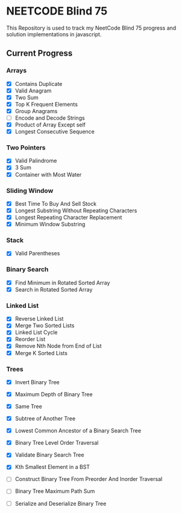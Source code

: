 # NEETCODE Blind 75
This Repository is used to track my NeetCode Blind 75 progress and solution implementations in javascript.

## Current Progress

### Arrays
- [x] Contains Duplicate
- [x] Valid Anagram
- [x] Two Sum
- [x] Top K Frequent Elements
- [x] Group Anagrams
- [ ] Encode and Decode Strings
- [x] Product of Array Except self
- [x] Longest Consecutive Sequence

### Two Pointers
- [x] Valid Palindrome
- [x] 3 Sum
- [x] Container with Most Water

### Sliding Window
- [x] Best Time To Buy And Sell Stock
- [x] Longest Substring Without Repeating Characters
- [x] Longest Repeating Character Replacement
- [x] Minimum Window Substring

### Stack
- [x] Valid Parentheses

### Binary Search
- [x] Find Minimum in Rotated Sorted Array
- [x] Search in Rotated Sorted Array

### Linked List
- [x] Reverse Linked List
- [x] Merge Two Sorted Lists
- [x] Linked List Cycle
- [x] Reorder List
- [x] Remove Nth Node from End of List
- [x] Merge K Sorted Lists

### Trees
- [x] Invert Binary Tree
- [x] Maximum Depth of Binary Tree
- [x] Same Tree
- [x] Subtree of Another Tree
- [x] Lowest Common Ancestor of a Binary Search Tree
- [x] Binary Tree Level Order Traversal
- [x] Validate Binary Search Tree
- [x] Kth Smallest Element in a BST
- [ ] Construct Binary Tree From Preorder And Inorder Traversal
- [ ] Binary Tree Maximum Path Sum
- [ ] Serialize and Deserialize Binary Tree


